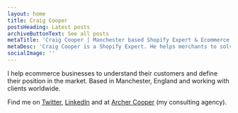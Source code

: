 ```yaml
---
layout: home
title: Craig Cooper
postsHeading: Latest posts
archiveButtonText: See all posts
metaTitle: 'Craig Cooper | Manchester based Shopify Expert & Ecommerce Marketing Consultant'
metaDesc: 'Craig Cooper is a Shopify Expert. He helps merchants to solve Shopify problems.'
socialImage: ''
---
```


I help ecommerce businesses to understand their customers and define their position in the market. Based in Manchester, England and working with clients worldwide.

Find me on [Twitter](https://twitter.com/craigcooperxyz), [LinkedIn](https://www.linkedin.com/in/craigcooperxyz/) and at [Archer Cooper](https://www.archercooper.co.uk) (my consulting agency).
